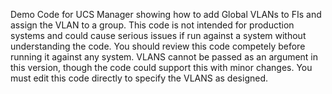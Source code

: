 Demo Code for UCS Manager showing how to add Global VLANs to FIs and assign the VLAN to a group. This code is not intended for production systems and could cause serious issues if run against a system without understanding the code. You should review this code competely before running it against any system. VLANS cannot be passed as an argument in this version, though the code could support this with minor changes. You must edit this code directly to specify the VLANS as designed.
